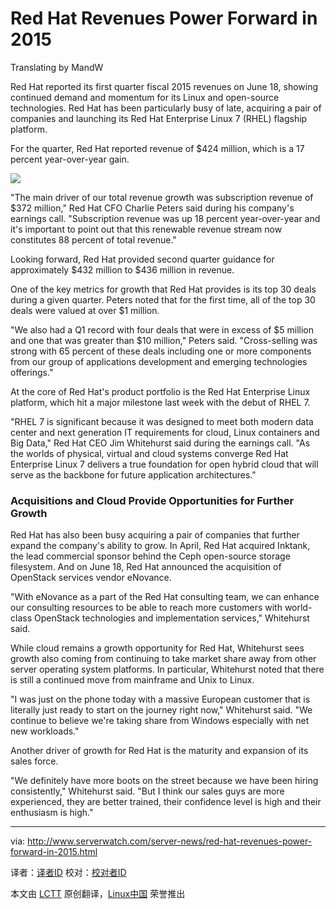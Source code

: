 Red Hat Revenues Power Forward in 2015
================================================================================

Translating by MandW

Red Hat reported its first quarter fiscal 2015 revenues on June 18, showing continued demand and momentum for its Linux and open-source technologies. Red Hat has been particularly busy of late, acquiring a pair of companies and launching its Red Hat Enterprise Linux 7 (RHEL) flagship platform.

For the quarter, Red Hat reported revenue of $424 million, which is a 17 percent year-over-year gain.

![](http://www.serverwatch.com/imagesvr_ce/7990/icon-redhatlinux-r.jpg)

"The main driver of our total revenue growth was subscription revenue of $372 million," Red Hat CFO Charlie Peters said during his company's earnings call. "Subscription revenue was up 18 percent year-over-year and it's important to point out that this renewable revenue stream now constitutes 88 percent of total revenue."

Looking forward, Red Hat provided second quarter guidance for approximately $432 million to $436 million in revenue.

One of the key metrics for growth that Red Hat provides is its top 30 deals during a given quarter. Peters noted that for the first time, all of the top 30 deals were valued at over $1 million.

"We also had a Q1 record with four deals that were in excess of $5 million and one that was greater than $10 million," Peters said. "Cross-selling was strong with 65 percent of these deals including one or more components from our group of applications development and emerging technologies offerings."

At the core of Red Hat's product portfolio is the Red Hat Enterprise Linux platform, which hit a major milestone last week with the debut of RHEL 7.

"RHEL 7 is significant because it was designed to meet both modern data center and next generation IT requirements for cloud, Linux containers and Big Data," Red Hat CEO Jim Whitehurst said during the earnings call. "As the worlds of physical, virtual and cloud systems converge Red Hat Enterprise Linux 7 delivers a true foundation for open hybrid cloud that will serve as the backbone for future application architectures."

### Acquisitions and Cloud Provide Opportunities for Further Growth ###

Red Hat has also been busy acquiring a pair of companies that further expand the company's ability to grow. In April, Red Hat acquired Inktank, the lead commercial sponsor behind the Ceph open-source storage filesystem. And on June 18, Red Hat announced the acquisition of OpenStack services vendor eNovance.

"With eNovance as a part of the Red Hat consulting team, we can enhance our consulting resources to be able to reach more customers with world-class OpenStack technologies and implementation services," Whitehurst said.

While cloud remains a growth opportunity for Red Hat, Whitehurst sees growth also coming from continuing to take market share away from other server operating system platforms. In particular, Whitehurst noted that there is still a continued move from mainframe and Unix to Linux.

"I was just on the phone today with a massive European customer that is literally just ready to start on the journey right now," Whitehurst said. "We continue to believe we're taking share from Windows especially with net new workloads."

Another driver of growth for Red Hat is the maturity and expansion of its sales force.

"We definitely have more boots on the street because we have been hiring consistently," Whitehurst said. "But I think our sales guys are more experienced, they are better trained, their confidence level is high and their enthusiasm is high."

--------------------------------------------------------------------------------

via: http://www.serverwatch.com/server-news/red-hat-revenues-power-forward-in-2015.html

译者：[译者ID](https://github.com/译者ID) 校对：[校对者ID](https://github.com/校对者ID)

本文由 [LCTT](https://github.com/LCTT/TranslateProject) 原创翻译，[Linux中国](http://linux.cn/) 荣誉推出
